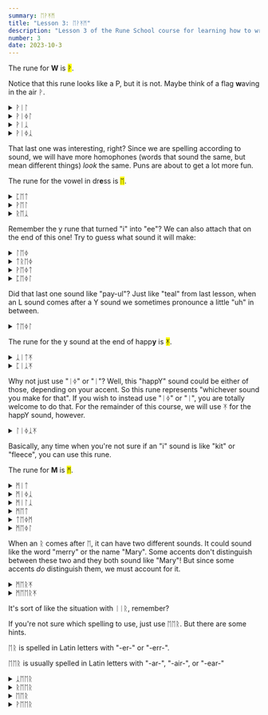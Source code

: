 ```yaml
---
summary: ᛖᚹᛡᛗ
title: "Lesson 3: ᛖᚹᛡᛗ"
description: "Lesson 3 of the Rune School course for learning how to write Modern English with the Anglo-Saxon futhorc"
number: 3
date: 2023-10-3
---
```


The rune for <strong>W</strong> is <mark>ᚹ</mark>.

Notice that this rune looks like a P, but it is not. Maybe think of a flag **w**aving in the air ᚹ.

<details>
    <summary>ᚹᛁᛚ</summary>
    <p>will</p>
</details>

<details>
    <summary>ᚹᛁᛄᛚ</summary>
    <p>wheel</p>
</details>

<details>
    <summary>ᚹᛁᛣ</summary>
    <p>wick</p>
</details>

<details>
    <summary>ᚹᛁᛄᛣ</summary>
    <p>week / weak</p>
</details>

That last one was interesting, right? Since we are spelling according to sound, we will have more homophones (words that sound the same, but mean different things) *look* the same. Puns are about to get a lot more fun.

The rune for the vowel in dr<strong>e</strong>ss is <mark>ᛖ</mark>.

<details>
    <summary>ᛈᛖᛏ</summary>
    <p>pet</p>
</details>

<details>
    <summary>ᚹᛖᛚ</summary>
    <p>well</p>
</details>

<details>
    <summary>ᚱᛖᛣ</summary>
    <p>wreck</p>
</details>

Remember the y rune that turned "i" into "ee"? We can also attach that on the end of this one! Try to guess what sound it will make:

<details>
    <summary>ᛚᛖᛄ</summary>
    <p>lay</p>
</details>

<details>
    <summary>ᛏᚱᛖᛄ</summary>
    <p>tray / Trey</p>
</details>

<details>
    <summary>ᚹᛖᛄᛏ</summary>
    <p>wait</p>
</details>

<details>
    <summary>ᛈᛖᛄᛚ</summary>
    <p>pale / pail</p>
</details>

Did that last one sound like "pay-ul"? Just like "teal" from last lesson, when an L sound comes after a Y sound we sometimes pronounce a little "uh" in between.

<details>
    <summary>ᛏᛖᛄᛚ</summary>
    <p>tale / tail</p>
</details>

The rune for the y sound at the end of happ<strong>y</strong> is <mark>ᛡ</mark>.

<details>
    <summary>ᛣᛁᛏᛡ</summary>
    <p>kitty</p>
</details>

<details>
    <summary>ᛈᛁᛣᛡ</summary>
    <p>picky</p>
</details>

Why not just use "ᛁᛄ" or "ᛁ"? Well, this "happY" sound could be either of those, depending on your accent. So this rune represents "whichever sound you make for that". If you wish to instead use "ᛁᛄ" or "ᛁ", you are totally welcome to do that. For the remainder of this course, we will use ᛡ for the happY sound, however.

<details>
    <summary>ᛚᛁᛄᛣᛡ</summary>
    <p>leaky</p>
</details>

Basically, any time when you're not sure if an "i" sound is like "kit" or "fleece", you can use this rune.

The rune for <strong>M</strong> is <mark>ᛗ</mark>.

<details>
    <summary>ᛗᛁᛏ</summary>
    <p>mitt</p>
</details>

<details>
    <summary>ᛗᛁᛄᛣ</summary>
    <p>meek</p>
</details>

<details>
    <summary>ᛗᛁᛚᛣ</summary>
    <p>milk</p>
</details>

<details>
    <summary>ᛗᛖᛏ</summary>
    <p>met</p>
</details>

<details>
    <summary>ᛏᛖᛄᛗ</summary>
    <p>tame</p>
</details>

<details>
    <summary>ᛗᛖᛄᛚ</summary>
    <p>male / mail</p>
</details>

When an ᚱ comes after ᛖ, it can have two different sounds. It could sound like the word "merry" or the name "Mary". Some accents don't distinguish between these two and they both sound like "Mary"! But since some accents *do* distinguish them, we must account for it.

<details>
    <summary>ᛗᛖᚱᛡ</summary>
    <p>merry</p>
</details>

<details>
    <summary>ᛗᛖᛖᚱᛡ</summary>
    <p>Mary</p>
</details>

It's sort of like the situation with ᛁᛁᚱ, remember? 

If you're not sure which spelling to use, just use ᛖᛖᚱ. But there are some hints.

ᛖᚱ is spelled in Latin letters with "-er-" or "-err-".

ᛖᛖᚱ is usually spelled in Latin letters with "-ar-", "-air-", or "-ear-"

<details>
    <summary>ᛣᛖᛖᚱ</summary>
    <p>care</p>
</details>

<details>
    <summary>ᚱᛖᛖᚱ</summary>
    <p>rare</p>
</details>

<details>
    <summary>ᛖᛖᚱ</summary>
    <p>air / heir</p>
</details>

<details>
    <summary>ᚹᛖᛖᚱ</summary>
    <p>where / ware</p>
</details>







